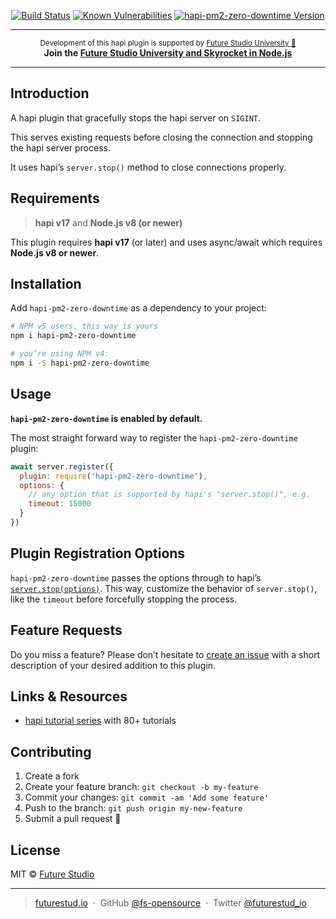 <p align="center">
</p>

<p align="center">
    <a href="https://travis-ci.org/fs-opensource/hapi-pm2-zero-downtime"><img src="https://camo.githubusercontent.com/9f56ef242c6f588f74f39f0bd61c1acd34d853af/68747470733a2f2f7472617669732d63692e6f72672f66732d6f70656e736f757263652f686170692d67656f2d6c6f636174652e7376673f6272616e63683d6d6173746572" alt="Build Status" data-canonical-src="https://travis-ci.org/fs-opensource/hapi-pm2-zero-downtime.svg?branch=master" style="max-width:100%;"></a>
    <a href="https://snyk.io/test/github/fs-opensource/hapi-pm2-zero-downtime"><img src="https://snyk.io/test/github/fs-opensource/hapi-pm2-zero-downtime/badge.svg" alt="Known Vulnerabilities" data-canonical-src="https://snyk.io/test/github/fs-opensource/hapi-pm2-zero-downtime" style="max-width:100%;"></a>
    <a href="https://www.npmjs.com/package/hapi-pm2-zero-downtime"><img src="https://img.shields.io/npm/v/hapi-pm2-zero-downtime.svg" alt="hapi-pm2-zero-downtime Version" data-canonical-src="https://img.shields.io/npm/v/hapi-pm2-zero-downtime.svg" style="max-width:100%;"></a>
</p>

------

<p align="center"><sup>Development of this hapi plugin is supported by <a href="https://futurestud.io">Future Studio University 🚀</a></sup>
<br><b>
Join the <a href="https://futurestud.io/university">Future Studio University and Skyrocket in Node.js</a></b>
</p>

------


## Introduction
A hapi plugin that gracefully stops the hapi server on `SIGINT`.

This serves existing requests before closing the connection and stopping the hapi server process.

It uses hapi’s `server.stop()` method to close connections properly.


## Requirements
> **hapi v17** and **Node.js v8 (or newer)**

This plugin requires **hapi v17** (or later) and uses async/await which requires **Node.js v8 or newer**.


## Installation
Add `hapi-pm2-zero-downtime` as a dependency to your project:

```bash
# NPM v5 users, this way is yours
npm i hapi-pm2-zero-downtime

# you’re using NPM v4:
npm i -S hapi-pm2-zero-downtime

```


## Usage
**`hapi-pm2-zero-downtime` is enabled by default.**

The most straight forward way to register the `hapi-pm2-zero-downtime` plugin:

```js
await server.register({
  plugin: require('hapi-pm2-zero-downtime'),
  options: {
    // any option that is supported by hapi's "server.stop()", e.g.
    timeout: 15000
  }
})
```


## Plugin Registration Options
`hapi-pm2-zero-downtime` passes the options through to hapi’s [`server.stop(options)`](https://hapijs.com/api#-await-serverstopoptions).
This way, customize the behavior of `server.stop()`, like the `timeout` before forcefully stopping the process.


## Feature Requests
Do you miss a feature? Please don’t hesitate to
[create an issue](https://github.com/fs-opensource/hapi-pm2-zero-downtime/issues) with a short description of your desired addition to this plugin.


## Links & Resources

- [hapi tutorial series](https://futurestud.io/tutorials/hapi-get-your-server-up-and-running) with 80+ tutorials


## Contributing

1.  Create a fork
2.  Create your feature branch: `git checkout -b my-feature`
3.  Commit your changes: `git commit -am 'Add some feature'`
4.  Push to the branch: `git push origin my-new-feature`
5.  Submit a pull request 🚀


## License

MIT © [Future Studio](https://futurestud.io)

---

> [futurestud.io](https://futurestud.io) &nbsp;&middot;&nbsp;
> GitHub [@fs-opensource](https://github.com/fs-opensource/) &nbsp;&middot;&nbsp;
> Twitter [@futurestud_io](https://twitter.com/futurestud_io)
